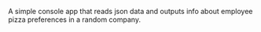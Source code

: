 A simple console app that reads json data and outputs info about employee pizza preferences in a random company. 
